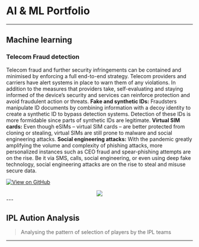 # AI & ML Portfolio
---
## Machine learning

### Telecom Fraud detection

Telecom fraud and further security infringements can be contained and minimised by enforcing a full end-to-end strategy. Telecom providers and carriers have alert systems in place to warn them of any violations. In addition to the measures that providers take, self-evaluating and staying informed of the device’s security and services can reinforce protection and avoid fraudulent action or threats.
**Fake and synthetic IDs:** Fraudsters manipulate ID documents by combining information with a decoy identity to create a synthetic ID to bypass detection systems. Detection of these IDs is more formidable since parts of synthetic IDs are legitimate.
**Virtual SIM cards:** Even though eSIMs – virtual SIM cards – are better protected from cloning or stealing, virtual SIMs are still prone to malware and social engineering attacks.
**Social engineering attacks:** With the pandemic greatly amplifying the volume and complexity of phishing attacks, more personalized instances such as CEO fraud and spear-phishing attempts are on the rise. Be it via SMS, calls, social engineering, or even using deep fake technology, social engineering attacks are on the rise to steal and misuse secure data.

[![View on GitHub](https://img.shields.io/badge/GitHub-View_on_GitHub-blue?logo=GitHub)](https://github.com/sagar220887/fraud_detection)

<center><img src="assests/img/fraud_detection.jpeg"/></center>
---

## IPL Aution Analysis

> Analysing the pattern of selection of players by the IPL teams
>
> 

---